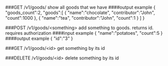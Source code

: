 ###GET /v1/goods/
show all goods that we have
####output example
    {
       "goods_count":2,
       "goods":[
          {
            "name":"chocolate",
            "contributor":"John",
            "count":1000
          },
          {
            "name":"tea",
            "contributor":"John",
            "count":1
          }
       ]
    }
    
###POST /v1/goods/\<something\>
add something to goods. returns id. requires authorization
####input example
    {
       "name":"potatoes",
       "count":5
    }
####output example
    {
       "id":"3"
    }
    
###GET /v1/goods/\<id\>
get something by its id
    
###DELETE /v1/goods/\<id\>
delete something by its id
